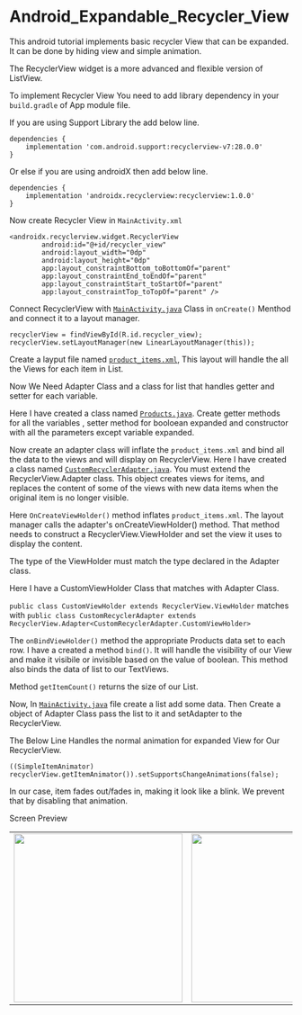 # Android_Expandable_Recycler_View
This android tutorial implements basic recycler View that can be expanded. It can be done by hiding view and simple animation.

The RecyclerView widget is a more advanced and flexible version of ListView.

To implement Recycler View You need to add library dependency in your ```build.gradle``` of App module file.

If you are using Support Library the add below line.
```
dependencies {
    implementation 'com.android.support:recyclerview-v7:28.0.0'
}
```
Or else if you are using androidX then add below line.
```
dependencies {
    implementation 'androidx.recyclerview:recyclerview:1.0.0'
}
```

Now create Recycler View in ```MainActivity.xml```
```
<androidx.recyclerview.widget.RecyclerView
        android:id="@+id/recycler_view"
        android:layout_width="0dp"
        android:layout_height="0dp"
        app:layout_constraintBottom_toBottomOf="parent"
        app:layout_constraintEnd_toEndOf="parent"
        app:layout_constraintStart_toStartOf="parent"
        app:layout_constraintTop_toTopOf="parent" />
```

Connect RecyclerView with <a href="https://github.com/Vijay-Tahelramani/Android_Expandable_Recycler_View/blob/master/Expandable_recycler_view/app/src/main/java/com/example/expandable_recycler_view/MainActivity.java">```MainActivity.java```</a> Class in ```onCreate()``` Menthod and  connect it to a layout manager.
```
recyclerView = findViewById(R.id.recycler_view);
recyclerView.setLayoutManager(new LinearLayoutManager(this));
```
Create a layput file named <a href="https://github.com/Vijay-Tahelramani/Android_Expandable_Recycler_View/blob/master/Expandable_recycler_view/app/src/main/res/layout/product_items.xml">```product_items.xml```</a>, This layout will handle the all the Views for each item in List.

Now We Need Adapter Class and a class for list that handles getter and setter for each variable.

Here I have created a class named <a href="https://github.com/Vijay-Tahelramani/Android_Expandable_Recycler_View/blob/master/Expandable_recycler_view/app/src/main/java/com/example/expandable_recycler_view/Products.java">```Products.java```</a>.
Create getter methods for all the variables , setter method for booloean expanded and constructor with all the parameters except variable expanded.

Now create an adapter class will inflate the ```product_items.xml``` and bind all the data to the views and will display on RecyclerView.
Here I have created a class named <a href="https://github.com/Vijay-Tahelramani/Android_Expandable_Recycler_View/blob/master/Expandable_recycler_view/app/src/main/java/com/example/expandable_recycler_view/CustomRecyclerAdapter.java">```CustomRecyclerAdapter.java```</a>.
You must extend the RecyclerView.Adapter class. This object creates views for items, and replaces the content of some of the views with new data items when the original item is no longer visible.

Here ```OnCreateViewHolder()``` method inflates ```product_items.xml```. 
The layout manager calls the adapter's onCreateViewHolder() method. That method needs to construct a RecyclerView.ViewHolder and set the view it uses to display the content. 

The type of the ViewHolder must match the type declared in the Adapter class.

Here I have a CustomViewHolder Class that matches with Adapter Class.

```public class CustomViewHolder extends RecyclerView.ViewHolder``` matches with ```public class CustomRecyclerAdapter extends RecyclerView.Adapter<CustomRecyclerAdapter.CustomViewHolder>```

The ```onBindViewHolder()``` method the appropriate Products data set to each row. I have a created a method ```bind()```. It will handle the visibility of our View and make it visibile or invisible based on the value of boolean. This method also binds the data of list to our TextViews.

Method ```getItemCount()``` returns the size of our List.

Now, In <a href="https://github.com/Vijay-Tahelramani/Android_Expandable_Recycler_View/blob/master/Expandable_recycler_view/app/src/main/java/com/example/expandable_recycler_view/MainActivity.java">```MainActivity.java```</a> file create a list add some data. Then Create a object of Adapter Class pass the list to it and setAdapter to the RecyclerView.

The Below Line Handles the normal animation for expanded View for Our RecyclerView.
```
((SimpleItemAnimator) recyclerView.getItemAnimator()).setSupportsChangeAnimations(false);
```

In our case, item fades out/fades in, making it look like a blink. We prevent that by disabling that animation.

Screen Preview
<table>
<tr>
  <td><img src="https://github.com/Vijay-Tahelramani/Android_Expandable_Recycler_View/blob/master/Images/normal.png" width="300"/></td>
  <td><img src="https://github.com/Vijay-Tahelramani/Android_Expandable_Recycler_View/blob/master/Images/expanded.png" width="300"/></td>
  </tr>
</table>

